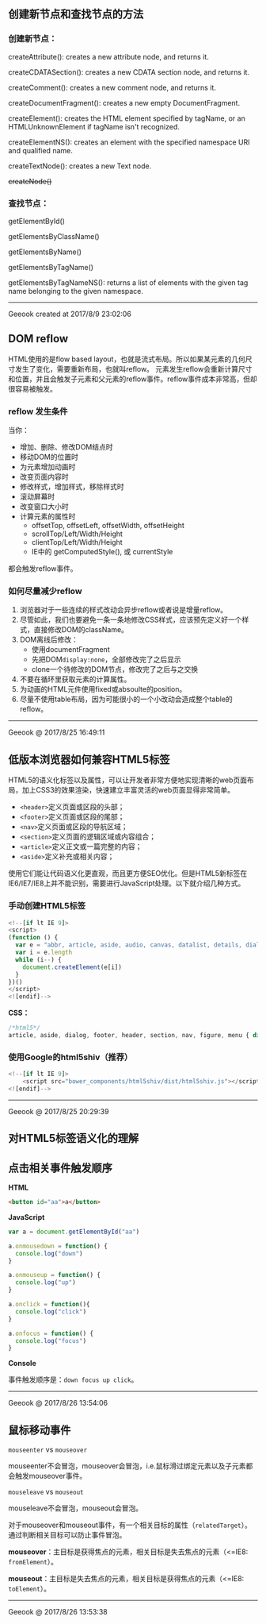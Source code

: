 ## 创建新节点和查找节点的方法
### 创建新节点：
createAttribute(): creates a new attribute node, and returns it.

createCDATASection(): creates a new CDATA section node, and returns it.

createComment(): creates a new comment node, and returns it.

createDocumentFragment(): creates a new empty DocumentFragment.

createElement(): creates the HTML element specified by tagName, or an HTMLUnknownElement if tagName isn't recognized.

createElementNS(): creates an element with the specified namespace URI and qualified name.

createTextNode(): creates a new Text node.

~~createNode()~~
### 查找节点：
getElementById()

getElementsByClassName()

getElementsByName()

getElementsByTagName()

getElementsByTagNameNS(): returns a list of elements with the given tag name belonging to the given namespace.

----------
Geeook created at 2017/8/9 23:02:06 
## DOM reflow
HTML使用的是flow based layout，也就是流式布局。所以如果某元素的几何尺寸发生了变化，需要重新布局，也就叫reflow。
元素发生reflow会重新计算尺寸和位置，并且会触发子元素和父元素的reflow事件。reflow事件成本非常高，但却很容易被触发。

### reflow 发生条件
当你：
- 增加、删除、修改DOM结点时
- 移动DOM的位置时
- 为元素增加动画时
- 改变页面内容时
- 修改样式，增加样式，移除样式时
- 滚动屏幕时
- 改变窗口大小时
- 计算元素的属性时
    - offsetTop, offsetLeft, offsetWidth, offsetHeight
    - scrollTop/Left/Width/Height
    - clientTop/Left/Width/Height
    - IE中的 getComputedStyle(), 或 currentStyle

都会触发reflow事件。

### 如何尽量减少reflow
1. 浏览器对于一些连续的样式改动会异步reflow或者说是增量reflow。
2. 尽管如此，我们也要避免一条一条地修改CSS样式，应该预先定义好一个样式，直接修改DOM的className。
3. DOM离线后修改：
    - 使用documentFragment
    - 先把DOM`display:none`，全部修改完了之后显示
    - clone一个待修改的DOM节点，修改完了之后与之交换
4. 不要在循环里获取元素的计算属性。
5. 为动画的HTML元件使用fixed或absoulte的position。
6. 尽量不使用table布局，因为可能很小的一个小改动会造成整个table的reflow。

----------
Geeook @ 2017/8/25 16:49:11 
## 低版本浏览器如何兼容HTML5标签
HTML5的语义化标签以及属性，可以让开发者非常方便地实现清晰的web页面布局，加上CSS3的效果渲染，快速建立丰富灵活的web页面显得非常简单。
- `<header>`定义页面或区段的头部；
- `<footer>`定义页面或区段的尾部；
- `<nav>`定义页面或区段的导航区域；
- `<section>`定义页面的逻辑区域或内容组合；
- `<article>`定义正文或一篇完整的内容；
- `<aside>`定义补充或相关内容；

使用它们能让代码语义化更直观，而且更方便SEO优化。但是HTML5新标签在IE6/IE7/IE8上并不能识别，需要进行JavaScript处理。以下就介绍几种方式。
### 手动创建HTML5标签
```javascript
<!--[if lt IE 9]>
<script>
(function () {
  var e = "abbr, article, aside, audio, canvas, datalist, details, dialog, eventsource, figure, footer, header, hgroup, mark, menu, meter, nav, output, progress, section, time, video".split(', ')
  var i = e.length
  while (i--) {
    document.createElement(e[i])
  }
})()
</script>
<![endif]-->
```
**CSS：**
```css
/*html5*/
article, aside, dialog, footer, header, section, nav, figure, menu { display: block }
```
### 使用Google的html5shiv（推荐）
```javascript
<!--[if lt IE 9]> 
    <script src="bower_components/html5shiv/dist/html5shiv.js"></script>
<![endif]-->
```

----------
Geeook @ 2017/8/25 20:29:39 
## 对HTML5标签语义化的理解

## 点击相关事件触发顺序
**HTML**
```html
<button id="aa">a</button>
```
**JavaScript**
```javascript
var a = document.getElementById("aa")

a.onmousedown = function() {
  console.log("down")
}

a.onmouseup = function() {
  console.log("up")
}

a.onclick = function(){
  console.log("click")
}

a.onfocus = function() {
  console.log("focus")
}
```
**Console**

事件触发顺序是：`down focus up click`。

----------
Geeook @ 2017/8/26 13:54:06 

## 鼠标移动事件
`mouseenter` vs `mouseover`

mouseenter不会冒泡，mouseover会冒泡，i.e.鼠标滑过绑定元素以及子元素都会触发mouseover事件。

`mouseleave` vs `mouseout`

mouseleave不会冒泡，mouseout会冒泡。

对于mouseover和mouseout事件，有一个相关目标的属性（`relatedTarget`）。通过判断相关目标可以防止事件冒泡。

**mouseover**：主目标是获得焦点的元素，相关目标是失去焦点的元素（<=IE8: `fromElement`）。

**mouseout**：主目标是失去焦点的元素，相关目标是获得焦点的元素（<=IE8: `toElement`）。

----------
Geeook @ 2017/8/26 13:53:38 
